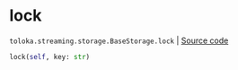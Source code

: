 # lock
`toloka.streaming.storage.BaseStorage.lock` | [Source code](https://github.com/Toloka/toloka-kit/blob/v1.1.2/src/streaming/storage.py#L28)

```python
lock(self, key: str)
```

